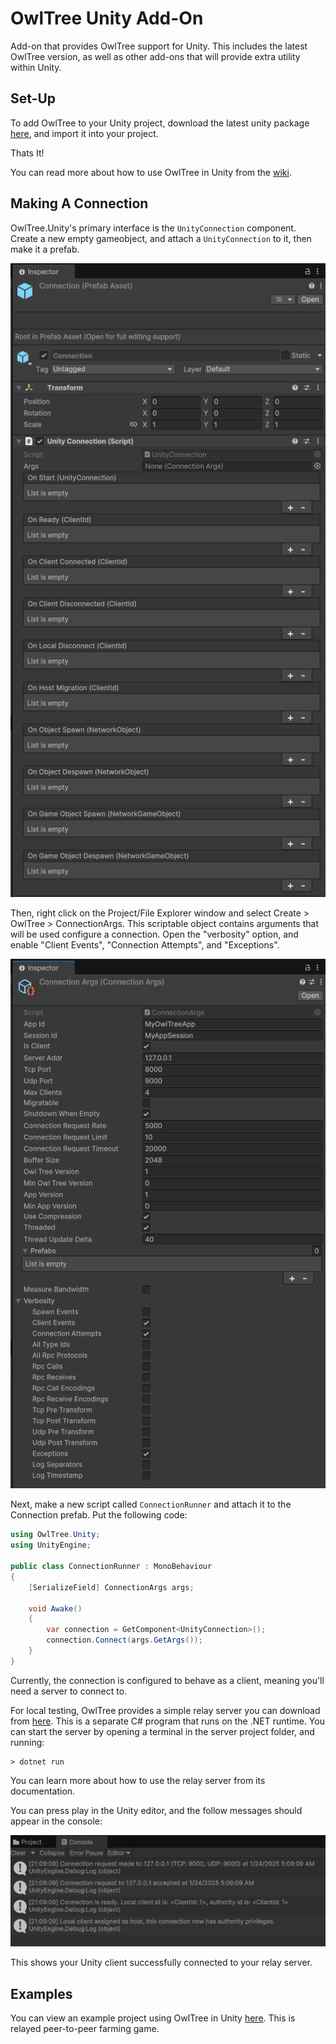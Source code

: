 # OwlTree Unity Add-On

Add-on that provides OwlTree support for Unity. This includes the latest OwlTree version,
as well as other add-ons that will provide extra utility within Unity.

## Set-Up

To add OwlTree to your Unity project, download the latest unity package [here](https://github.com/CaptainToTo/owl-tree-unity/releases), and import it into your project.

Thats It!

You can read more about how to use OwlTree in Unity from the [wiki](https://github.com/CaptainToTo/owl-tree-unity/wiki).

## Making A Connection

OwlTree.Unity's primary interface is the `UnityConnection` component. Create a new empty gameobject,
and attach a `UnityConnection` to it, then make it a prefab. 

![](img/unityconnection.png)

Then, right click on the Project/File Explorer window
and select Create > OwlTree > ConnectionArgs. This scriptable object contains arguments that will
be used configure a connection. Open the "verbosity" option, and enable "Client Events", "Connection Attempts", and
"Exceptions".

![](img/connection-args.png)

Next, make a new script called `ConnectionRunner` and attach it to the Connection prefab. Put the following code:

```cs
using OwlTree.Unity;
using UnityEngine;

public class ConnectionRunner : MonoBehaviour
{
    [SerializeField] ConnectionArgs args;

    void Awake()
    {
        var connection = GetComponent<UnityConnection>();
        connection.Connect(args.GetArgs());
    }
}
```

Currently, the connection is configured to behave as a client, meaning you'll need a server to connect to.

For local testing, OwlTree provides a simple relay server you can download from [here](https://github.com/CaptainToTo/owltree-relays). This is a separate C#
program that runs on the .NET runtime. You can start the server by opening a terminal in the server project folder, and running:

```
> dotnet run
```

You can learn more about how to use the relay server from its documentation.

You can press play in the Unity editor, and the follow messages should appear in the console:

![](img/connection-logs.png)

This shows your Unity client successfully connected to your relay server.

## Examples

You can view an example project using OwlTree in Unity [here](https://github.com/CaptainToTo/Farming-With-Friends-2). 
This is relayed peer-to-peer farming game.
